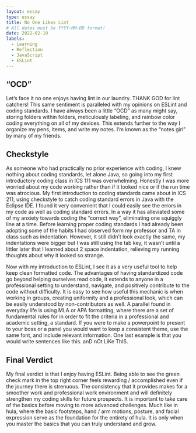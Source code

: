 ```yaml
---
layout: essay
type: essay
title: No One Likes Lint
# All dates must be YYYY-MM-DD format!
date: 2022-02-10
labels:
  - Learning
  - Reflection
  - JavaScript
  - ESLint
---
```


## “OCD”
Let’s face it no one enjoys having lint in our laundry. THANK GOD for lint catchers! This same sentiment is paralleled with my opinions on ESLint and coding standards. I have always been a little “OCD” as many might say, storing folders within folders, meticulously labeling, and rainbow color coding everything on all of my devices. This extends further to the way I organize my pens, items, and write my notes. I’m known as the “notes girl” by many of my friends. 

## Checkstyle
As someone who had practically no prior experience with coding, I knew nothing about coding standards, let alone Java, so going into my first introductory coding class in ICS 111 was overwhelming. Honestly I was more worried about my code working rather than if it looked nice or if the run time was atrocious. My first introduction to coding standards came about in ICS 211, using checkstyle to catch coding standard errors in Java with the Eclipse IDE. I found it very convenient that I could easily see the errors in my code as well as coding standard errors. In a way it has alleviated some of my anxiety towards coding the “correct way”, eliminating one squiggly line at a time. Before learning proper coding standards I had already been adopting some of the habits I had observed form my professor and TA in class such as indentation. However, it still didn’t look exactly the same, my indentations were bigger but I was still using the tab key, it wasn’t until a littler later that I learned about 2 space indentation, relieving my running thoughts about why it looked so strange. 

Now with my introduction to ESLint, I see it as a very useful tool to help keep clean formatted code. The advantages of having standardized code go beyond helping ourselves read code, it extends to anyone in a professional setting to understand, navigate, and positively contribute to the code without difficulty. It is easy to see how useful this mechanic is when working in groups, creating uniformity and a professional look, which can be easily understood by non-contributors as well. A parallel found in everyday life is using MLA or APA formatting, where there are a set of fundamental rules for in order to fit the criteria in a professional and academic setting, a standard. If you were to make a powerpoint to present to your boss or a panel you would want to keep a consistent theme, use the same font, and include relevant information. One last example is that you would write sentences like this. anD nOt LiKe ThIS. 


## Final Verdict
My final verdict is that I enjoy having ESLint. Being able to see the green check mark in the top right corner feels rewarding / accomplished even if  the journey there is strenuous. The consistency that it provides makes for a smoother work and professional work environment and will definitely strengthen my coding skills for future prospects. It is important to take care of the basics before moving to more advanced challenges. Much like in hula, where the basic footsteps, hand / arm motions, posture, and facial expression serve as the foundation for the entirety of hula. It is only when you master the basics that you can truly understand and grow. 
